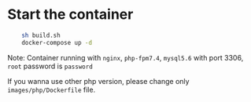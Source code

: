 # Start the container

```bash
    sh build.sh
    docker-compose up -d
```

Note: Container running with `nginx`, `php-fpm7.4`, `mysql5.6` with port 3306, `root` password is `password`

If you wanna use other php version, please change only `images/php/Dockerfile` file.